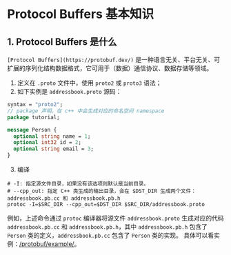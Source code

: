 # Protocol Buffers 基本知识

## 1. Protocol Buffers 是什么

`[Protocol Buffers](https://protobuf.dev/)` 是一种语言无关、平台无关、可扩展的序列化结构数据格式，它可用于（数据）通信协议、数据存储等领域。

1. 定义在 `.proto` 文件中，使用 `proto2` 或 `proto3` 语法；
2. 如下实例是 `addressbook.proto` 源码：

```proto
syntax = "proto2";
// package 声明，在 c++ 中会生成对应的命名空间 namespace
package tutorial;

message Person {
  optional string name = 1;
  optional int32 id = 2;
  optional string email = 3;
}
```

3. 编译

```shell
# -I: 指定源文件目录，如果没有该选项则默认是当前目录。
# --cpp_out: 指定 C++ 类生成的输出目录，会在 $DST_DIR 生成两个文件：addressbook.pb.cc 和 addressbook.pb.h
protoc -I=$SRC_DIR --cpp_out=$DST_DIR $SRC_DIR/addressbook.proto
```

例如，上述命令通过 `protoc` 编译器将源文件 `addressbook.proto` 生成对应的代码 `addressbook.pb.cc` 和 `addressbook.pb.h`，其中 `addressbook.pb.h` 包含了 `Person` 类的定义，`addressbook.pb.cc` 包含了 `Person` 类的实现。
具体可以看实例：[/protobuf/example/](https://github.com/protocolbuffers/protobuf/tree/main/examples)。
